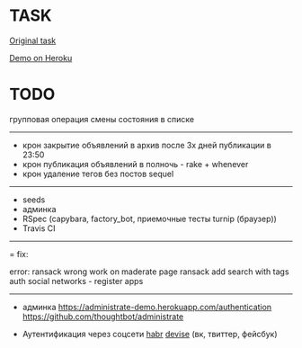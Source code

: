 # TASK

[Original task](https://docs.google.com/document/d/1390ZczB-uCVaH0bsxH0qKALk1YQAeK9yta7LalW1hvo/edit#heading=h.800vgi95v9ga)

[Demo on Heroku](https://blooming-journey-21325.herokuapp.com/)

# TODO

групповая операция смены состояния в списке

----------------
- крон закрытие объявлений в архив после 3х дней публикации в 23:50
- крон публикация объявлений  в полночь - rake + whenever
- крон удаление тегов без постов sequel 
--------------------------------------------------

- seeds
- админка
- RSpec (capybara, factory_bot, приемочные тесты turnip (браузер))
- Travis CI
--------------------------------------------------

= fix:

error: ransack wrong work on maderate page
ransack add search with tags
auth social networks - register apps

-----

* админка https://administrate-demo.herokuapp.com/authentication https://github.com/thoughtbot/administrate

* Аутентификация через соцсети [habr](https://habr.com/ru/post/142128/) [devise](https://github.com/heartcombo/devise/wiki/OmniAuth:-Overview) (вк, твиттер, фейсбук)


